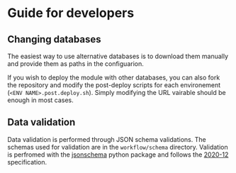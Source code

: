 # Guide for developers

## Changing databases

The easiest way to use alternative databases is to download them manually and
provide them as paths in the configuarion.

If you wish to deploy the module with other databases, you can also fork the 
repository and modify the post-deploy scripts for each environement 
(`<ENV NAME>.post.deploy.sh`).
Simply modifying the URL vairable should be enough in most cases.

## Data validation

Data validation is performed through JSON schema validations.
The schemas used for validation are in the `workflow/schema` directory.
Validation is perfromed with the [jsonschema](https://python-jsonschema.readthedocs.io/en/latest/#) 
python package and follows the [2020-12](https://json-schema.org/draft/2020-12/release-notes.html) specification.